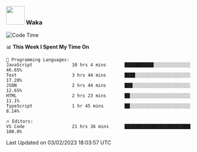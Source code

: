 ### <img src="https://media.giphy.com/media/VgCDAzcKvsR6OM0uWg/giphy.gif" width="50"> Waka

  <!--START_SECTION:waka-->
![Code Time](http://img.shields.io/badge/Code%20Time-1%2C245%20hrs%2044%20mins-blue)

📊 **This Week I Spent My Time On** 

```text
💬 Programming Languages: 
JavaScript               10 hrs 4 mins       ███████████░░░░░░░░░░░░░░   46.65% 
Text                     3 hrs 44 mins       ████░░░░░░░░░░░░░░░░░░░░░   17.28% 
JSON                     2 hrs 44 mins       ███░░░░░░░░░░░░░░░░░░░░░░   12.65% 
HTML                     2 hrs 23 mins       ██░░░░░░░░░░░░░░░░░░░░░░░   11.1% 
TypeScript               1 hr 45 mins        ██░░░░░░░░░░░░░░░░░░░░░░░   8.14%

🔥 Editors: 
VS Code                  21 hrs 36 mins      █████████████████████████   100.0%

```


 Last Updated on 03/02/2023 18:03:57 UTC
<!--END_SECTION:waka-->
